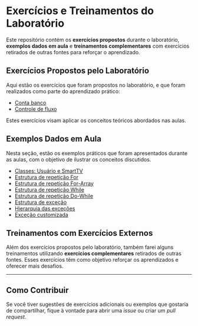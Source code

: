 # Exercícios e Treinamentos do Laboratório

Este repositório contém os **exercícios propostos** durante o laboratório, **exemplos dados em aula** e **treinamentos complementares** com exercícios retirados de outras fontes para reforçar o aprendizado.

## Exercícios Propostos pelo Laboratório

Aqui estão os exercícios que foram propostos no laboratório, e que foram realizados como parte do aprendizado prático:

- [Conta banco](Classes/ContaTerminal.java)
- [Controle de fluxo](EstruturasCondicionais/ControleDeFluxo.java)

Estes exercícios visam aplicar os conceitos teóricos abordados nas aulas.

## Exemplos Dados em Aula

Nesta seção, estão os exemplos práticos que foram apresentados durante as aulas, com o objetivo de ilustrar os conceitos discutidos.

- [Classes: Usuário e SmartTV](Classes/Usuario.java)
- [Estrutura de repetição For](EstruturasCondicionais/ExemploFor.java)
- [Estrutura de repetição For-Array](EstruturasCondicionais/ExemploForArray.java)
- [Estrutura de repetição While](EstruturasCondicionais/ExemploWhile.java)
- [Estrutura de repetição Do-While](EstruturasCondicionais/ExemploDoWhile.java)
- [Estrutura de exceção](EstruturasCondicionais/AboutMe.java)
- [Hierarquia das exceções](EstruturasCondicionais/ExemploExcecao.java)
- [Exceção customizada](EstruturasCondicionais/FormatadorCepExemplo.java)

## Treinamentos com Exercícios Externos

Além dos exercícios propostos pelo laboratório, também farei alguns treinamentos utilizando **exercícios complementares** retirados de outras fontes. Esses exercícios têm como objetivo reforçar os aprendizados e oferecer mais desafios.


---

## Como Contribuir

Se você tiver sugestões de exercícios adicionais ou exemplos que gostaria de compartilhar, fique à vontade para abrir uma *issue* ou criar um *pull request*.
